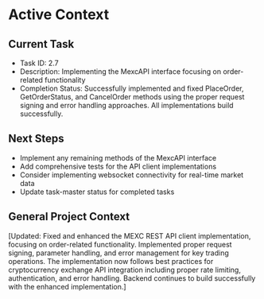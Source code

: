 # Active Context

## Current Task
- Task ID: 2.7
- Description: Implementing the MexcAPI interface focusing on order-related functionality
- Completion Status: Successfully implemented and fixed PlaceOrder, GetOrderStatus, and CancelOrder methods using the proper request signing and error handling approaches. All implementations build successfully.

## Next Steps
- Implement any remaining methods of the MexcAPI interface
- Add comprehensive tests for the API client implementations
- Consider implementing websocket connectivity for real-time market data
- Update task-master status for completed tasks

## General Project Context
[Updated: Fixed and enhanced the MEXC REST API client implementation, focusing on order-related functionality. Implemented proper request signing, parameter handling, and error management for key trading operations. The implementation now follows best practices for cryptocurrency exchange API integration including proper rate limiting, authentication, and error handling. Backend continues to build successfully with the enhanced implementation.]
